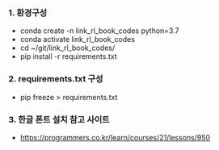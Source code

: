 ### 1. 환경구성
- conda create -n link_rl_book_codes python=3.7
- conda activate link_rl_book_codes
- cd ~/git/link_rl_book_codes/
- pip install -r requirements.txt

### 2. requirements.txt 구성 
- pip freeze > requirements.txt

### 3. 한글 폰트 설치 참고 사이트
- https://programmers.co.kr/learn/courses/21/lessons/950